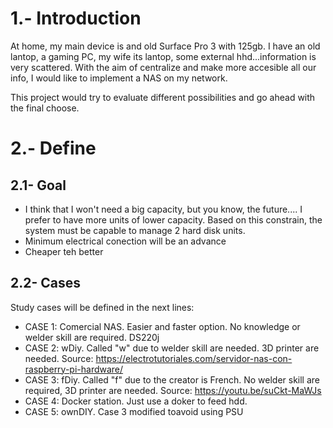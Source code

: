 # 1.- Introduction
At home, my main device is and old Surface Pro 3 with 125gb. I have an old lantop, a gaming PC, my wife its lantop, some external hhd...information is very scattered. With the aim of centralize and make more accesible all our info, I would like to implement a NAS on my network.

This project would try to evaluate different possibilities and go ahead with the final choose.

# 2.- Define

## 2.1- Goal
- I think that I won't need a big capacity, but you know, the future.... I prefer to have more units of lower capacity. Based on this constrain, the system must be capable to manage 2 hard disk units.
- Minimum electrical conection will be an advance
- Cheaper teh better

## 2.2- Cases
Study cases will be defined in the next lines:

- CASE 1: Comercial NAS. Easier and faster option. No knowledge or welder skill are required. DS220j
- CASE 2: wDiy. Called "w" due to welder skill are needed. 3D printer are needed. Source: https://electrotutoriales.com/servidor-nas-con-raspberry-pi-hardware/
- CASE 3: fDiy. Called "f" due to the creator is French. No welder skill are required, 3D printer are needed. Source: https://youtu.be/suCkt-MaWJs
- CASE 4: Docker station. Just use a doker to feed hdd.
- CASE 5: ownDIY. Case 3 modified toavoid using PSU
